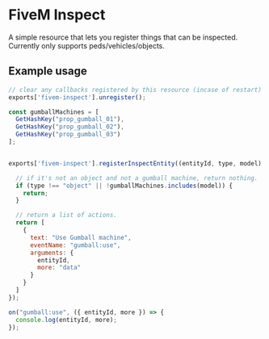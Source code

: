 # FiveM Inspect

A simple resource that lets you register things that can be inspected.
Currently only supports peds/vehicles/objects.

## Example usage


```javascript
// clear any callbacks registered by this resource (incase of restart)
exports['fivem-inspect'].unregister();

const gumballMachines = [
  GetHashKey("prop_gumball_01"),
  GetHashKey("prop_gumball_02"),
  GetHashKey("prop_gumball_03")
];


exports['fivem-inspect'].registerInspectEntity((entityId, type, model) => {

  // if it's not an object and not a gumball machine, return nothing.
  if (type !== "object" || !gumballMachines.includes(model)) {
    return;
  }

  // return a list of actions.
  return [
    {
      text: "Use Gumball machine",
      eventName: "gumball:use",
      arguments: {
        entityId,
        more: "data"
      }
    }
  ]
});

on("gumball:use", ({ entityId, more }) => {
  console.log(entityId, more);
});

```